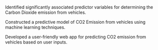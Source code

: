 Identified significantly associated predictor variables for determining the Carbon Dioxide emission from vehicles. 

Constructed a predictive model of CO2 Emission from vehicles using machine learning techniques.

Developed a user-friendly web app for predicting CO2 emission from vehicles based on user inputs.
